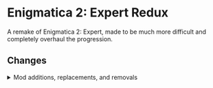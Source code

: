 # Enigmatica 2: Expert Redux
A remake of Enigmatica 2: Expert, made to be much more difficult and completely overhaul the progression.

## Changes

<details>
<summary>Mod additions, replacements, and removals</summary>
<h3>Mod Additions</h3>

* ActuallyComputers
* AE2 Network Visualizer
* Alternating Flux
* Born In A Barn
* Botania Tweaks
* Cathedral
* Colorful Health Bar
* ContentTweaker
* Dupeless Cloth
* DupeFix Project
* Dynamic View
* Embers: Rekindled
  * Soot
* Ender IO Endergy
* Entity Culling
* Framed Compacting Drawer
* ID Squeezer Tweak
* Ido
* Immersive Posts
* JAOPCA Ore Chunks
* OC XNet Driver
* OpenComputers Drivers for Tinkers Construct
* Particle Culling
* Rustic Thaumaturgy
* Spark
* Surge
* Storage Drawers Unlimited
* Tinker's JEI
* Tinkering with Blood Magic

<h3>Mod Replacements</h3>

* AE2 Stuff -> **Lazy AE2**
* Better Questing -> **FTB Quests**
* Clay Bucket -> **Ceramics**
* DiscordSuite -> **Simple Discord RPC**
* Extended Crafting -> **Extended Crafting: Omnifactory Edition**
* ExtraCells 2 -> **AE Additions**
* FTB Backups -> **Backups**
* IndustrialCraft 2 (and addons) -> **Tech Reborn**
* Immersive Tech -> **Immersive Technology**
* JustTheTips -> **Tips**
* NotEnoughIDs -> **JustEnoughIDs**
* NuclearCraft Underhaul -> **NuclearCraft Overhaul**
* OreExcavation -> **FTB Ultimine**
* Plethora Peripherals -> **OpenGlasses 2**
* PlusTiC -> **ContentTweaker and Tinkers' Evolution**
* Tinker I/O -> **Smeltery IO**
* Thaumic Tinkerer -> **Thaumic Augmentation**

### Mod Removals

* Advanced Generators
* Backpack mods (use Thermal's satchels instead)
* Block Drops (decreases load times)
* CC: Tweaked (duplicate functionality with OpenComptuers)
* Cyclic (buggy, overpowered)
* EmberRoot Zoo
* Ex Compressum
* Ex Nihilo
* Extra Bit Manipulation
* LootTableTweaker (LootTweaker already in the pack)
* Phosphor (world corruption issues)
* RFTools Control
* RFTools Dimensions
* Wireless Crafting Terminal (solves certain server performance issues)
* Villager Market
</details>